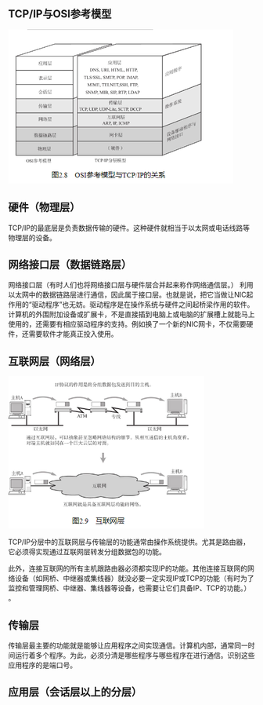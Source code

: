 

## TCP/IP与OSI参考模型

![](../markdown_import_image/import-2023-01-10-16-58-53.png)

## 硬件（物理层）

TCP/IP的最底层是负责数据传输的硬件。这种硬件就相当于以太网或电话线路等物理层的设备。

## 网络接口层（数据链路层）

网络接口层（有时人们也将网络接口层与硬件层合并起来称作网络通信层。） 利用以太网中的数据链路层进行通信，因此属于接口层。也就是说，把它当做让NIC起作用的“驱动程序”也无妨。驱动程序是在操作系统与硬件之间起桥梁作用的软件。计算机的外围附加设备或扩展卡，不是直接插到电脑上或电脑的扩展槽上就能马上使用的，还需要有相应驱动程序的支持。例如换了一个新的NIC网卡，不仅需要硬件，还需要软件才能真正投入使用。

## 互联网层（网络层）

![](../markdown_import_image/import-2023-01-10-17-00-23.png)

TCP/IP分层中的互联网层与传输层的功能通常由操作系统提供。尤其是路由器，它必须得实现通过互联网层转发分组数据包的功能。

此外，连接互联网的所有主机跟路由器必须都实现IP的功能。其他连接互联网的网络设备（如网桥、中继器或集线器）就没必要一定实现IP或TCP的功能（有时为了监控和管理网桥、中继器、集线器等设备，也需要让它们具备IP、TCP的功能。） 。

## 传输层

传输层最主要的功能就是能够让应用程序之间实现通信。计算机内部，通常同一时间运行着多个程序。为此，必须分清是哪些程序与哪些程序在进行通信。识别这些应用程序的是端口号。

## 应用层（会话层以上的分层）